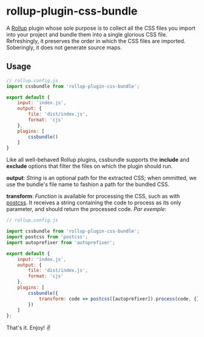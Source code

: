 # rollup-plugin-css-bundle

A [Rollup](https://github.com/rollup/rollup) plugin whose sole purpose is to collect all the CSS files you import into your project and bundle them into a single glorious CSS file. Refreshingly, it preserves the order in which the CSS files are imported. Soberingly, it does not generate source maps. 

## Usage

```js
// rollup.config.js
import cssbundle from 'rollup-plugin-css-bundle';

export default {
	input: 'index.js',
	output: {
		file: 'dist/index.js',
		format: 'cjs'
	},
	plugins: [
		cssbundle()
	]
}
```

Like all well-behaved Rollup plugins, cssbundle supports the __include__ and __exclude__ options that filter the files on which the plugin should run.

__output__: _String_ is an optional path for the extracted CSS; when ommitted, we use the bundle's file name to fashion a path for the bundled CSS.

__transform__: _Function_ is available for processing the CSS, such as with [postcss](https://github.com/postcss/postcss). It receives a string containing the code to process as its only parameter, and should return the processed code. _Par exemple_:

```js
// rollup.config.js

import cssbundle from 'rollup-plugin-css-bundle';
import postcss from 'postcss';
import autoprefixer from 'autoprefixer';

export default {
	input: 'index.js',
	output: {
		file: 'dist/index.js',
		format: 'cjs'
	},
	plugins: [
		cssbundle({
			transform: code => postcss([autoprefixer]).process(code, {})
		})
	]
};
```

That's it. Enjoy! ✌️
